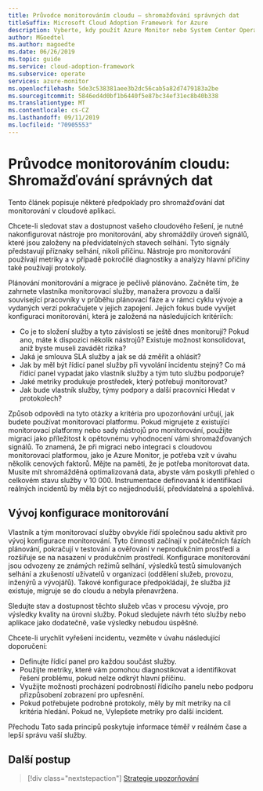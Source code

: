 ```yaml
---
title: Průvodce monitorováním cloudu – shromažďování správných dat
titleSuffix: Microsoft Cloud Adoption Framework for Azure
description: Vyberte, kdy použít Azure Monitor nebo System Center Operations Manager v Microsoft Azure
author: MGoedtel
ms.author: magoedte
ms.date: 06/26/2019
ms.topic: guide
ms.service: cloud-adoption-framework
ms.subservice: operate
services: azure-monitor
ms.openlocfilehash: 5de3c538381aee3b2dc56cab5a82d7479183a2be
ms.sourcegitcommit: 5846ed4d0bf1b6440f5e87bc34ef31ec8b40b338
ms.translationtype: MT
ms.contentlocale: cs-CZ
ms.lasthandoff: 09/11/2019
ms.locfileid: "70905553"
---
```

# <a name="cloud-monitoring-guide-collecting-the-right-data"></a>Průvodce monitorováním cloudu: Shromažďování správných dat

Tento článek popisuje některé předpoklady pro shromažďování dat monitorování v cloudové aplikaci.

Chcete-li sledovat stav a dostupnost vašeho cloudového řešení, je nutné nakonfigurovat nástroje pro monitorování, aby shromáždily úroveň signálů, které jsou založeny na předvídatelných stavech selhání. Tyto signály představují příznaky selhání, nikoli příčinu. Nástroje pro monitorování používají metriky a v případě pokročilé diagnostiky a analýzy hlavní příčiny také používají protokoly.

Plánování monitorování a migrace je pečlivě plánováno. Začněte tím, že zahrnete vlastníka monitorovací služby, manažera provozu a další související pracovníky v průběhu plánovací fáze a v rámci cyklu vývoje a vydaných verzí pokračujete v jejich zapojení. Jejich fokus bude vyvíjet konfiguraci monitorování, která je založená na následujících kritériích:

- Co je to složení služby a tyto závislosti se ještě dnes monitorují? Pokud ano, máte k dispozici několik nástrojů? Existuje možnost konsolidovat, aniž byste museli zavádět rizika?
- Jaká je smlouva SLA služby a jak se dá změřit a ohlásit?
- Jak by měl být řídicí panel služby při vyvolání incidentu stejný? Co má řídicí panel vypadat jako vlastník služby a tým tuto službu podporuje?
- Jaké metriky produkuje prostředek, který potřebuji monitorovat?  
- Jak bude vlastník služby, týmy podpory a další pracovníci Hledat v protokolech?

Způsob odpovědi na tyto otázky a kritéria pro upozorňování určují, jak budete používat monitorovací platformu. Pokud migrujete z existující monitorovací platformy nebo sady nástrojů pro monitorování, použijte migraci jako příležitost k opětovnému vyhodnocení vámi shromažďovaných signálů. To znamená, že při migraci nebo integraci s cloudovou monitorovací platformou, jako je Azure Monitor, je potřeba vzít v úvahu několik cenových faktorů. Mějte na paměti, že je potřeba monitorovat data. Musíte mít shromážděná optimalizovaná data, abyste vám poskytli přehled o celkovém stavu služby v 10 000. Instrumentace definovaná k identifikaci reálných incidentů by měla být co nejjednodušší, předvídatelná a spolehlivá.

## <a name="develop-a-monitoring-configuration"></a>Vývoj konfigurace monitorování

Vlastník a tým monitorovací služby obvykle řídí společnou sadu aktivit pro vývoj konfigurace monitorování. Tyto činnosti začínají v počátečních fázích plánování, pokračují v testování a ověřování v neprodukčním prostředí a rozšiřuje se na nasazení v produkčním prostředí. Konfigurace monitorování jsou odvozeny ze známých režimů selhání, výsledků testů simulovaných selhání a zkušeností uživatelů v organizaci (oddělení služeb, provozu, inženýrů a vývojářů). Takové konfigurace předpokládají, že služba již existuje, migruje se do cloudu a nebyla přenavržena.

Sledujte stav a dostupnost těchto služeb včas v procesu vývoje, pro výsledky kvality na úrovni služby. Pokud sledujete návrh této služby nebo aplikace jako dodatečně, vaše výsledky nebudou úspěšné.

Chcete-li urychlit vyřešení incidentu, vezměte v úvahu následující doporučení:

- Definujte řídicí panel pro každou součást služby.
- Použijte metriky, které vám pomohou diagnostikovat a identifikovat řešení problému, pokud nelze odkrýt hlavní příčinu.
- Využijte možnosti procházení podrobností řídicího panelu nebo podporu přizpůsobení zobrazení pro upřesnění.
- Pokud potřebujete podrobné protokoly, měly by mít metriky na cíl kritéria hledání. Pokud ne, Vylepšete metriky pro další incident.

Přechodu Tato sada principů poskytuje informace téměř v reálném čase a lepší správu vaší služby.

## <a name="next-steps"></a>Další postup

> [!div class="nextstepaction"]
> [Strategie upozorňování](./alert.md)
